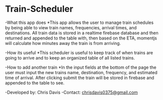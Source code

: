 # Train-Scheduler

-What this app does
*This app allows the user to manage train schedules by being able to view train names, frequencies, arrival times, and destinations. All train data is stored in a realtime firebase database and then returned and appended to the table with, then based on the ETA, momentjs will calculate how minutes away the train is from arriving.

-How its useful
*This scheduler is useful to keep track of when trains are going to arrive and to keep an organized table of all listed trains.

-How to add another train
*In the input fields at the bottom of the page the user must input the new trains name, destination, frequency, and estimated time of arrival. After clicking submit the train will be stored in firebase and appended to the table to see.

-Developed by: Chris Davis
-Contact: chrisdavis0375@gmail.com
